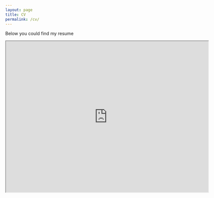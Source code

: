 ```yaml
---
layout: page
title: CV
permalink: /cv/
---
```

Below you could find my resume

<iframe src="https://drive.google.com/file/d/1m_SvatfvaCcagpdTwNEOC0hbBOiTXZb6/preview" width="640" height="480" allow="autoplay"></iframe>